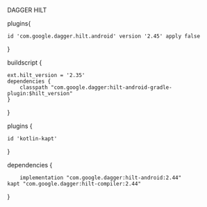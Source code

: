 DAGGER HILT

plugins{

    id 'com.google.dagger.hilt.android' version '2.45' apply false
    
}

buildscript {

    ext.hilt_version = '2.35'
    dependencies {
        classpath "com.google.dagger:hilt-android-gradle-plugin:$hilt_version"
    }
}

plugins {

    id 'kotlin-kapt'
}

dependencies {

        implementation "com.google.dagger:hilt-android:2.44"
    kapt "com.google.dagger:hilt-compiler:2.44"
 
  }
